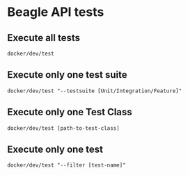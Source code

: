 # Beagle API tests


## Execute all tests

```
docker/dev/test
```


## Execute only one test suite

```
docker/dev/test "--testsuite [Unit/Integration/Feature]"
```


## Execute only one Test Class
```
docker/dev/test [path-to-test-class]
```


## Execute only one test
```
docker/dev/test "--filter [test-name]"
```
